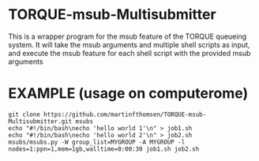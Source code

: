 # TORQUE-msub-Multisubmitter
This is a wrapper program for the msub feature of the TORQUE queueing system. It will take the msub arguments and multiple shell scripts as input, and execute the msub feature for each shell script with the provided msub arguments


# EXAMPLE (usage on computerome)
    git clone https://github.com/martinfthomsen/TORQUE-msub-Multisubmitter.git msubs
    echo "#!/bin/bash\necho 'hello world 1'\n" > job1.sh
    echo "#!/bin/bash\necho 'hello world 2'\n" > job2.sh
    msubs/msubs.py -W group_list=MYGROUP -A MYGROUP -l nodes=1:ppn=1,mem=1gb,walltime=0:00:30 job1.sh job2.sh
